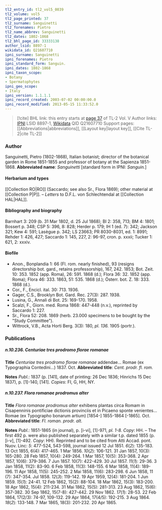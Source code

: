 ```yaml
---
tl2_entry_id: tl2_vol5_0039
tl2_volume: vol5
tl2_page_printed: 37
tl2_surname: Sanguinetti
tl2_forenames: Pietro
tl2_name_abbrev: Sanguinetti
tl2_dates: 1802-1868
tl2_bhl_page_id: 33333138
author_lsid: 8897-1
wikidata_id: Q21607710
ipni_surname: Sanguinetti
ipni_forenames: Pietro
ipni_standard_form: Sanguin.
ipni_dates: 1802-1868
ipni_taxon_scope: 
- Botany
- Spermatophytes
ipni_geo_scope: 
- Italy
ipni_version: 1.1.1.1
ipni_record_created: 2003-07-02 00:00:00.0
ipni_record_modified: 2013-05-15 11:33:52.0
---
```


> [!cite] BHL link: this entry starts at [page 37](https://www.biodiversitylibrary.org/page/33333138) of TL-2 Vol. V
> Author links: [IPNI](https://www.ipni.org/a/8897-1) LSID 8897-1, [Wikidata](https://www.wikidata.org/wiki/Q21607710) QID Q21607710
> Support pages: [[Abbreviations|abbreviations]], [[Layout key|layout key]], [[Cite TL-2|cite TL-2]]

### Author

Sanguinetti, Pietro (1802-1868), Italian botanist; director of the botanical garden in Rome 1851-1855 and professor of botany at the Sapienza 1851-1868. 
**Abbreviated name**: *Sanguinetti* \[standard form in IPNI: *Sanguin.*\]

#### Herbarium and types

[[Collection RO|RO]] (Saccardo; see also Sr., Flora 1869); other material at [[Collection P|P]]. – *Letters* to D.F.L. von Schlechtendal at [[Collection HAL|HAL]].

#### Bibliography and biography

Barnhart 3: 209 (b. 31 Mar 1802, d. 25 Jul 1868); Bl 2: 358, 713; BM 4: 1801; Bossert p. 348; CSP 5: 396, 8: 828; Herder p. 179; IH 1 (ed. 7): 342; Jackson 321; Kew 4: 591; Lasègue p. 342; LS 23663; PR 8030-8031, ed. 1: 8991; Rehder 1: 426, 427; Saccardo 1: 145, 227, 2: 96-97, cron. p. xxxii; Tucker 1: 621, 2: xxxiv.

#### Biofile

- Anon., Bonplandia 1: 66 (Fl. rom. nearly finished), 93 (resigns directorship bot. gard., retains professorship), 167, 242. 1853; Bot. Zeit. 10: 353. 1852 (app. Roma), 26: 591. 1868 (d.); Flora 36: 32. 1852 (app. Roma); Flora 46: 333. 1863, 51: 535. 1868 (d.); Österr. bot. Z. 18: 333. 1868 (d.).
- Cor., F., Encicl. ital. 30: 713. 1936.
- Gager, C.S., Brooklyn Bot. Gard. Rec. 27(3): 287. 1938.
- Lusina, G., Annali di Bot. 25: 169-170. 1958.
- Scalzi, F., Giorn. med. Roma 1868: 447-448 (n.v.), reprinted by Saccardo 1: 227.
- Sr., Flora 52: 208. 1869 (herb. 23.000 specimens to be bought by the "Study Committee").
- Wittrock, V.B., Acta Horti Berg. 3(3): 180, *pl. 136.* 1905 (portr.).

### Publications

##### n.10.236. Centuriae tres prodromo florae romanae

**Title**
*Centuriae tres prodromo florae romanae* addendae... Romae (ex Typographia Contedini...) 1837. Oct.
**Abbreviated title**: *Cent. prodr. fl. rom.*

**Notes**
*Publ*.: 1837 (p. \[141\], date of printing: 26 Dec 1836; Hinrichs 15 Dec 1837), p. \[1\]-140, \[141\]. *Copies*: FI, G, HH, NY.

##### n.10.237. Flora romanae prodromus alter

**Title**
*Flora romanae prodromus alter* exhibens plantas circa Romam in Cisapenninis pontificiae dictionis provinciis et in Picaeno sponte venientes... Romae (ex Typographo bonarum artium) \[1854-\] 1855-1864 \[-1865\]. Oct.
**Abbreviated title**: *Fl. roman. prodr. alt.*

**Notes**
*Publ*.: 1851-1865 (in journal), p. \[i-vi\], \[1\]-971, *pl. 1-8. Copy*: HH. – The first 492 p. were also published separately with a similar t.p. dated 1855 (p. \[i-v\], \[1\]-492. *Copy*: HH). Reprinted and to be cited from Atti Accad. pont. Nuov. Linc:
*5*: 477-524, 543-598, journal issued 12 Jul 1851.
*6*(*2*): 135-183. 13 Oct 1855, 6(4): 417-465. 1 Mar 1856.
*10*(*2*): 106-121. 31 Jan 1857, 10(3): 165-280. 28 Feb 1857, 10(4): 249-264. 1 Mar 1857, 10(5): 353-368. 2 Apr 1857, 10(6): 379-386. 7 Jun 1857. 10(7): 422-429. 30 Jul 1857.
*11*(*1*): 29-36. 3 Jan 1858, 11(2): 83-90. 6 Feb 1858, 11(3): 148-155. 6 Mar 1858, 11(4): 189-196. 11 Apr 1858, 11(5): 245-252. 2 Mai 1858, 11(6): 283-298. 6 Jun 1858, 11 (7): 347-354. Jul 1858.
*12*(*3*): 119-142. 19 Apr 1959, 12(4): 181-204. 1 Jun 1859.
*15*(*1*): 24-41. 12 Feb 1862, 15(2): 88-104. 18 Mar 1862, 15(3): 183-200. 18 Apr 1862, 15(4): 211-234. 31 Mai 1862, 15(5): 281-313. 23 Aug 1862, 15(6): 357-382. 30 Sep 1862, 15(7-8): 427-442. 29 Nov 1862.
*17*(*1*): 28-53. 22 Feb 1864, 17(2/3): 74-97, 109-132. 29 Apr 1864, 17(4/5): 192-215. 3 Aug 1864.
*18*(*2*): 133-148. 7 Mar 1865, 18(3): 201-232. 20 Apr 1865.

